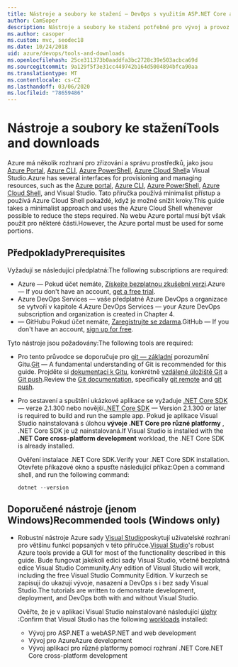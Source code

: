 ```yaml
---
title: Nástroje a soubory ke stažení – DevOps s využitím ASP.NET Core a Azure
author: CamSoper
description: Nástroje a soubory ke stažení potřebné pro vývoj a provoz s ASP.NET Core a Azure.
ms.author: casoper
ms.custom: mvc, seodec18
ms.date: 10/24/2018
uid: azure/devops/tools-and-downloads
ms.openlocfilehash: 25ce311373b0aaddfa3bc2728c39e503acbca69d
ms.sourcegitcommit: 9a129f5f3e31cc449742b164d5004894bfca90aa
ms.translationtype: MT
ms.contentlocale: cs-CZ
ms.lasthandoff: 03/06/2020
ms.locfileid: "78659486"
---
```

# <a name="tools-and-downloads"></a><span data-ttu-id="666f3-103">Nástroje a soubory ke stažení</span><span class="sxs-lookup"><span data-stu-id="666f3-103">Tools and downloads</span></span>

<span data-ttu-id="666f3-104">Azure má několik rozhraní pro zřizování a správu prostředků, jako jsou [Azure Portal](https://portal.azure.com), [Azure CLI](/cli/azure/), [Azure PowerShell](/powershell/azure/overview), [Azure Cloud Shell](https://shell.azure.com/bash)a Visual Studio.</span><span class="sxs-lookup"><span data-stu-id="666f3-104">Azure has several interfaces for provisioning and managing resources, such as the [Azure portal](https://portal.azure.com), [Azure CLI](/cli/azure/), [Azure PowerShell](/powershell/azure/overview), [Azure Cloud Shell](https://shell.azure.com/bash), and Visual Studio.</span></span> <span data-ttu-id="666f3-105">Tato příručka používá minimalist přístup a používá Azure Cloud Shell pokaždé, když je možné snížit kroky.</span><span class="sxs-lookup"><span data-stu-id="666f3-105">This guide takes a minimalist approach and uses the Azure Cloud Shell whenever possible to reduce the steps required.</span></span> <span data-ttu-id="666f3-106">Na webu Azure portal musí být však použít pro některé části.</span><span class="sxs-lookup"><span data-stu-id="666f3-106">However, the Azure portal must be used for some portions.</span></span>

## <a name="prerequisites"></a><span data-ttu-id="666f3-107">Předpoklady</span><span class="sxs-lookup"><span data-stu-id="666f3-107">Prerequisites</span></span>

<span data-ttu-id="666f3-108">Vyžadují se následující předplatná:</span><span class="sxs-lookup"><span data-stu-id="666f3-108">The following subscriptions are required:</span></span>

* <span data-ttu-id="666f3-109">Azure &mdash; Pokud účet nemáte, [Získejte bezplatnou zkušební verzi](https://azure.microsoft.com/free/).</span><span class="sxs-lookup"><span data-stu-id="666f3-109">Azure &mdash; If you don't have an account, [get a free trial](https://azure.microsoft.com/free/).</span></span>
* <span data-ttu-id="666f3-110">Azure DevOps Services &mdash; vaše předplatné Azure DevOps a organizace se vytvoří v kapitole 4.</span><span class="sxs-lookup"><span data-stu-id="666f3-110">Azure DevOps Services &mdash; your Azure DevOps subscription and organization is created in Chapter 4.</span></span>
* <span data-ttu-id="666f3-111">&mdash; GitHubu Pokud účet nemáte, [Zaregistrujte se zdarma](https://github.com/join).</span><span class="sxs-lookup"><span data-stu-id="666f3-111">GitHub &mdash; If you don't have an account, [sign up for free](https://github.com/join).</span></span>

<span data-ttu-id="666f3-112">Tyto nástroje jsou požadovány:</span><span class="sxs-lookup"><span data-stu-id="666f3-112">The following tools are required:</span></span>

* <span data-ttu-id="666f3-113">Pro tento průvodce se doporučuje pro [git &mdash; základní](https://git-scm.com/downloads) porozumění Gitu.</span><span class="sxs-lookup"><span data-stu-id="666f3-113">[Git](https://git-scm.com/downloads) &mdash; A fundamental understanding of Git is recommended for this guide.</span></span> <span data-ttu-id="666f3-114">Projděte si [dokumentaci k Gitu](https://git-scm.com/doc), konkrétně [vzdálené úložiště Git](https://git-scm.com/docs/git-remote) a [Git push](https://git-scm.com/docs/git-push).</span><span class="sxs-lookup"><span data-stu-id="666f3-114">Review the [Git documentation](https://git-scm.com/doc), specifically [git remote](https://git-scm.com/docs/git-remote) and [git push](https://git-scm.com/docs/git-push).</span></span>
* <span data-ttu-id="666f3-115">Pro sestavení a spuštění ukázkové aplikace se vyžaduje [.NET Core SDK](https://www.microsoft.com/net/download/) &mdash; verze 2.1.300 nebo novější.</span><span class="sxs-lookup"><span data-stu-id="666f3-115">[.NET Core SDK](https://www.microsoft.com/net/download/) &mdash; Version 2.1.300 or later is required to build and run the sample app.</span></span> <span data-ttu-id="666f3-116">Pokud je aplikace Visual Studio nainstalovaná s úlohou **vývoje .NET Core pro různé platformy** , .NET Core SDK je už nainstalovaná.</span><span class="sxs-lookup"><span data-stu-id="666f3-116">If Visual Studio is installed with the **.NET Core cross-platform development** workload, the .NET Core SDK is already installed.</span></span>

    <span data-ttu-id="666f3-117">Ověření instalace .NET Core SDK.</span><span class="sxs-lookup"><span data-stu-id="666f3-117">Verify your .NET Core SDK installation.</span></span> <span data-ttu-id="666f3-118">Otevřete příkazové okno a spusťte následující příkaz:</span><span class="sxs-lookup"><span data-stu-id="666f3-118">Open a command shell, and run the following command:</span></span>

    ```dotnetcli
    dotnet --version
    ```

## <a name="recommended-tools-windows-only"></a><span data-ttu-id="666f3-119">Doporučené nástroje (jenom Windows)</span><span class="sxs-lookup"><span data-stu-id="666f3-119">Recommended tools (Windows only)</span></span>

* <span data-ttu-id="666f3-120">Robustní nástroje Azure sady [Visual Studio](https://visualstudio.microsoft.com)poskytují uživatelské rozhraní pro většinu funkcí popsaných v této příručce.</span><span class="sxs-lookup"><span data-stu-id="666f3-120">[Visual Studio](https://visualstudio.microsoft.com)'s robust Azure tools provide a GUI for most of the functionality described in this guide.</span></span> <span data-ttu-id="666f3-121">Bude fungovat jakékoli edici sady Visual Studio, včetně bezplatná edice Visual Studio Community.</span><span class="sxs-lookup"><span data-stu-id="666f3-121">Any edition of Visual Studio will work, including the free Visual Studio Community Edition.</span></span> <span data-ttu-id="666f3-122">V kurzech se zapisují do ukazují vývoje, nasazení a DevOps s i bez sady Visual Studio.</span><span class="sxs-lookup"><span data-stu-id="666f3-122">The tutorials are written to demonstrate development, deployment, and DevOps both with and without Visual Studio.</span></span>

  <span data-ttu-id="666f3-123">Ověřte, že je v aplikaci Visual Studio nainstalované následující [úlohy](/visualstudio/install/modify-visual-studio) :</span><span class="sxs-lookup"><span data-stu-id="666f3-123">Confirm that Visual Studio has the following [workloads](/visualstudio/install/modify-visual-studio) installed:</span></span>

  * <span data-ttu-id="666f3-124">Vývoj pro ASP.NET a web</span><span class="sxs-lookup"><span data-stu-id="666f3-124">ASP.NET and web development</span></span>
  * <span data-ttu-id="666f3-125">Vývoj pro Azure</span><span class="sxs-lookup"><span data-stu-id="666f3-125">Azure development</span></span>
  * <span data-ttu-id="666f3-126">Vývoj aplikací pro různé platformy pomocí rozhraní .NET Core</span><span class="sxs-lookup"><span data-stu-id="666f3-126">.NET Core cross-platform development</span></span>
